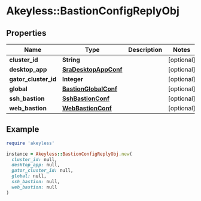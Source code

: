 # Akeyless::BastionConfigReplyObj

## Properties

| Name | Type | Description | Notes |
| ---- | ---- | ----------- | ----- |
| **cluster_id** | **String** |  | [optional] |
| **desktop_app** | [**SraDesktopAppConf**](SraDesktopAppConf.md) |  | [optional] |
| **gator_cluster_id** | **Integer** |  | [optional] |
| **global** | [**BastionGlobalConf**](BastionGlobalConf.md) |  | [optional] |
| **ssh_bastion** | [**SshBastionConf**](SshBastionConf.md) |  | [optional] |
| **web_bastion** | [**WebBastionConf**](WebBastionConf.md) |  | [optional] |

## Example

```ruby
require 'akeyless'

instance = Akeyless::BastionConfigReplyObj.new(
  cluster_id: null,
  desktop_app: null,
  gator_cluster_id: null,
  global: null,
  ssh_bastion: null,
  web_bastion: null
)
```

